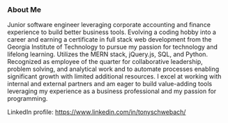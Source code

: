### About Me 

Junior software engineer leveraging corporate accounting and finance experience to build better business tools. Evolving a coding hobby into a career and earning a certificate in full stack web development from the Georgia Institute of Technology to pursue my passion for technology and lifelong learning. Utilizes the MERN stack, jQuery.js, SQL, and Python. Recognized as employee of the quarter for collaborative leadership, problem solving, and analytical work and to automate processes enabling significant growth with limited additional resources. I excel at working with internal and external partners and am eager to build value-adding tools leveraging my experience as a business professional and my passion for programming.


LinkedIn profile: https://www.linkedin.com/in/tonyschwebach/

<!--
**tonyschwebach/tonyschwebach** is a ✨ _special_ ✨ repository because its `README.md` (this file) appears on your GitHub profile.


Here are some ideas to get you started:

- 🔭 I’m currently working on ...
- 🌱 I’m currently learning ...
- 👯 I’m looking to collaborate on ...
- 🤔 I’m looking for help with ...
- 💬 Ask me about ...
- 📫 How to reach me: ...
- 😄 Pronouns: ...
- ⚡ Fun fact: ...
-->
